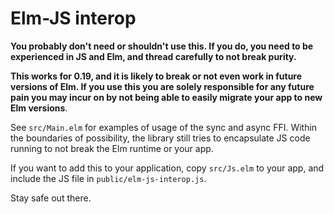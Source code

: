 # Elm-JS interop

**You probably don't need or shouldn't use this. If you do, you need to be
experienced in JS and Elm, and thread carefully to not break purity.**

**This works for 0.19, and it is likely to break or not even work in future
versions of Elm. If you use this you are solely responsible for any future pain
you may incur on by not being able to easily migrate your app to new Elm
versions**.

See `src/Main.elm` for examples of usage of the sync and async FFI. Within the
boundaries of possibility, the library still tries to encapsulate JS code
running to not break the Elm runtime or your app.

If you want to add this to your application, copy `src/Js.elm` to your app, and
include the JS file in `public/elm-js-interop.js`.

Stay safe out there.

